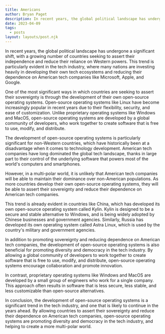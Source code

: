 ```yaml
---
title: Americans
author: Bryan Paget
description: In recent years, the global political landscape has undergone a significant shift, with a growing number of countries seeking to assert their independence and reduce their reliance on Western powers.
date: 2023-04-09
tags:
  - posts
layout: layouts/post.njk
---
```


In recent years, the global political landscape has undergone a significant shift, with a growing number of countries seeking to assert their independence and reduce their reliance on Western powers. This trend is particularly evident in the tech industry, where many nations are investing heavily in developing their own tech ecosystems and reducing their dependence on American tech companies like Microsoft, Apple, and Google.

One of the most significant ways in which countries are seeking to assert their sovereignty is through the development of their own open-source operating systems. Open-source operating systems like Linux have become increasingly popular in recent years due to their flexibility, security, and ease of customization. Unlike proprietary operating systems like Windows and MacOS, open-source operating systems are developed by a global community of developers, who work together to create software that is free to use, modify, and distribute.

The development of open-source operating systems is particularly significant for non-Western countries, which have historically been at a disadvantage when it comes to technology development. American tech companies have long dominated the global tech landscape, thanks in large part to their control of the underlying software that powers most of the world's computers and smartphones.

However, in a multi-polar world, it is unlikely that American tech companies will be able to maintain their dominance over non-American populations. As more countries develop their own open-source operating systems, they will be able to assert their sovereignty and reduce their dependence on American tech companies.

This trend is already evident in countries like China, which has developed its own open-source operating system called Kylin. Kylin is designed to be a secure and stable alternative to Windows, and is being widely adopted by Chinese businesses and government agencies. Similarly, Russia has developed its own operating system called Astra Linux, which is used by the country's military and government agencies.

In addition to promoting sovereignty and reducing dependence on American tech companies, the development of open-source operating systems is also beneficial for promoting diversity and democracy in the tech industry. By allowing a global community of developers to work together to create software that is free to use, modify, and distribute, open-source operating systems encourage collaboration and promote innovation.

In contrast, proprietary operating systems like Windows and MacOS are developed by a small group of engineers who work for a single company. This approach often results in software that is less secure, less stable, and less customizable than open-source alternatives.

In conclusion, the development of open-source operating systems is a significant trend in the tech industry, and one that is likely to continue in the years ahead. By allowing countries to assert their sovereignty and reduce their dependence on American tech companies, open-source operating systems are promoting diversity and democracy in the tech industry, and helping to create a more multi-polar world.
